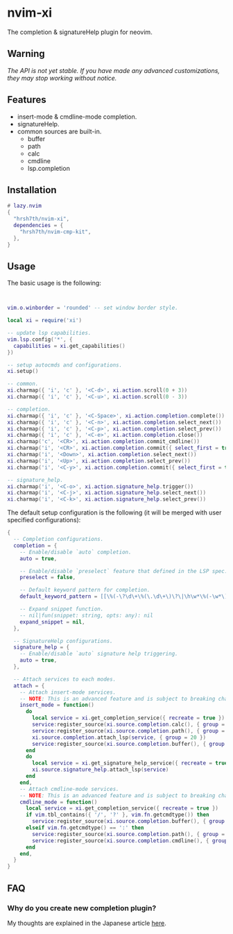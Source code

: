 # nvim-xi

The completion & signatureHelp plugin for neovim.

## Warning

_The API is not yet stable. If you have made any advanced customizations, they
may stop working without notice._

## Features

- insert-mode & cmdline-mode completion.
- signatureHelp.
- common sources are built-in.
  - buffer
  - path
  - calc
  - cmdline
  - lsp.completion

## Installation

```lua
# lazy.nvim
{
  "hrsh7th/nvim-xi",
  dependencies = {
    "hrsh7th/nvim-cmp-kit",
  },
}
```

## Usage

The basic usage is the following:

```lua


vim.o.winborder = 'rounded' -- set window border style.

local xi = require('xi')

-- update lsp capabilities.
vim.lsp.config('*', {
  capabilities = xi.get_capabilities()
})

-- setup autocmds and configurations.
xi.setup()

-- common.
xi.charmap({ 'i', 'c' }, '<C-d>', xi.action.scroll(0 + 3))
xi.charmap({ 'i', 'c' }, '<C-u>', xi.action.scroll(0 - 3))

-- completion.
xi.charmap({ 'i', 'c' }, '<C-Space>', xi.action.completion.complete())
xi.charmap({ 'i', 'c' }, '<C-n>', xi.action.completion.select_next())
xi.charmap({ 'i', 'c' }, '<C-p>', xi.action.completion.select_prev())
xi.charmap({ 'i', 'c' }, '<C-e>', xi.action.completion.close())
xi.charmap('c', '<CR>', xi.action.completion.commit_cmdline())
xi.charmap('i', '<CR>', xi.action.completion.commit({ select_first = true }))
xi.charmap('i', '<Down>', xi.action.completion.select_next())
xi.charmap('i', '<Up>', xi.action.completion.select_prev())
xi.charmap('i', '<C-y>', xi.action.completion.commit({ select_first = true, replace = true, no_snippet = true }))

-- signature_help.
xi.charmap('i', '<C-o>', xi.action.signature_help.trigger())
xi.charmap('i', '<C-j>', xi.action.signature_help.select_next())
xi.charmap('i', '<C-k>', xi.action.signature_help.select_prev())
```

The default setup configuration is the following (it will be merged with user
specified configurations):

```lua
{
  -- Completion configurations.
  completion = {
    -- Enable/disable `auto` completion.
    auto = true,

    -- Enable/disable `preselect` feature that defined in the LSP spec.
    preselect = false,

    -- Default keyword pattern for completion.
    default_keyword_pattern = [[\%(-\?\d\+\%(\.\d\+\)\?\|\h\w*\%(-\w*\)*\)]],

    -- Expand snippet function.
    -- nil|fun(snippet: string, opts: any): nil
    expand_snippet = nil,
  },

  -- SignatureHelp configurations.
  signature_help = {
    -- Enable/disable `auto` signature help triggering.
    auto = true,
  },

  -- Attach services to each modes.
  attach = {
    -- Attach insert-mode services.
    -- NOTE: This is an advanced feature and is subject to breaking changes as the API is not yet stable.
    insert_mode = function()
      do
        local service = xi.get_completion_service({ recreate = true })
        service:register_source(xi.source.completion.calc(), { group = 1 })
        service:register_source(xi.source.completion.path(), { group = 10 })
        xi.source.completion.attach_lsp(service, { group = 20 })
        service:register_source(xi.source.completion.buffer(), { group = 100 })
      end
      do
        local service = xi.get_signature_help_service({ recreate = true })
        xi.source.signature_help.attach_lsp(service)
      end
    end,
    -- Attach cmdline-mode services.
    -- NOTE: This is an advanced feature and is subject to breaking changes as the API is not yet stable.
    cmdline_mode = function()
      local service = xi.get_completion_service({ recreate = true })
      if vim.tbl_contains({ '/', '?' }, vim.fn.getcmdtype()) then
        service:register_source(xi.source.completion.buffer(), { group = 1 })
      elseif vim.fn.getcmdtype() == ':' then
        service:register_source(xi.source.completion.path(), { group = 1 })
        service:register_source(xi.source.completion.cmdline(), { group = 10 })
      end
    end,
  }
}
```

## FAQ

### Why do you create new completion plugin?

My thoughts are explained in the Japanese article
[here](https://zenn.dev/hrsh7th/articles/1d558a56084fe5).
